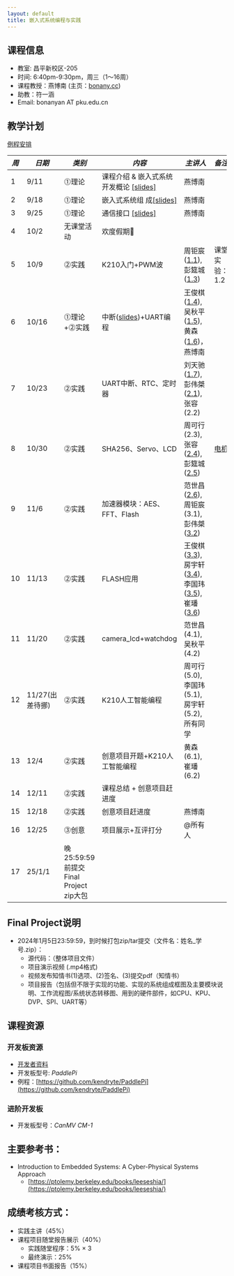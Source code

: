 ```yaml
---
layout: default
title: 嵌入式系统编程与实践
---
```


## 课程信息

- 教室:	昌平新校区-205
- 时间:	6:40pm-9:30pm，周三（1～16周）
- 课程教授：燕博南 (主页：[bonany.cc](https://bonany.cc))
- 助教：符一涵
- Email:	bonanyan AT pku.edu.cn  

## 教学计划

[例程安排](/assets/lec/实践课_standalone_demo功能说明_final.pdf)

| *周* | *日期*          | *类别*                                | *内容*                                                               | *主讲人*                                                                                                                                                                                | *备注*        |
| ---- | --------------- | ------------------------------------- | -------------------------------------------------------------------- | --------------------------------------------------------------------------------------------------------------------------------------------------------------------------------------- | ------------- |
| 1    | 9/11            | ⓵理论                                | 课程介绍 & 嵌入式系统开发概论 [\[slides\]](/assets/lec/L1_Intro.pdf) | 燕博南                                                                                                                                                                                  |               |
| 2    | 9/18            | ⓵理论                                | 嵌入式系统组 成[\[slides\]](/assets/lec/L2_CPS.pdf)                  | 燕博南                                                                                                                                                                                  |               |
| 3    | 9/25            | ⓵理论                                | 通信接口 [\[slides\]](/assets/lec/L3_Interface.pdf)                  | 燕博南                                                                                                                                                                                  |               |
| 4    | 10/2            | 无课堂活动                            | 欢度假期🥳                                                          |                                                                                                                                                                                         |               |
| 5    | 10/9            | ⓶实践                                | K210入门+PWM波                                                       | 周钜宸([1.1](/assets/lec/jz_11.pdf)),彭筵城([1.3](/assets/lec/yc_13.pdf))                                                                                                               | 课堂实验：1.2 |
| 6    | 10/16           | ⓵理论+⓶实践                         | 中断([slides](/assets/lec/L4_Intterupts.pdf))+UART编程               | 王俊棋([1.4](/assets/lec/UART收发测试)),吴秋平([1.5](/assets/lec/1.5uart_dma.pdf)),黄森([1.6](/assets/lec/UART_dma_irq.pdf))，燕博南                                                    |               |
| 7    | 10/23           | ⓶实践                                | UART中断、RTC、定时器                                                | 刘天驰	([1.7](/assets/lec/UART中断.pdf)),彭伟桀([2.1](/assets/lec/RTC.pdf)),张容(2.2)                                                                                                   |               |
| 8    | 10/30           | ⓶实践                                | SHA256、Servo、LCD                                                   | 周可行(2.3),张容([2.4](/assets/lec/rong_嵌入式.pptx)),彭筵城([2.5](/assets/lec/yancheng_20241030LCD.pdf))                                                                               |     [电机](http://e.tb.cn/h.gAMOT4p0JBteje8?tk=dmoc3Klvxtl)          |
| 9    | 11/6            | ⓶实践                                | 加速器模块：AES、FFT、Flash                                          | 范世昌([2.6](/assets/lec/shichang_LCDImage-范世昌.pdf)),周钜宸(3.1),彭伟桀([3.2](/assets/lec/weijie_AES.pdf))                                                                           |               |
| 10   | 11/13           | ⓶实践                                | FLASH应用                                                            | 王俊棋([3.3](/assets/lec/junqi_fft_11.13.pdf[)),房宇轩([3.4](/assets/lec/yuxuan_Flash.pdf)),李国玮([3.5](/assets/lec/guowei_dma_flash.pdf)),崔璠([3.6](/assets/lec/fan_FLASH_test.pdf)) |               |
| 11   | 11/20           | ⓶实践                                | camera_lcd+watchdog                                                  | 范世昌(4.1),吴秋平(4.2)                                                                                                                                                                 |               |
| 12   | 11/27(出差待挪) | ⓶实践                                | K210人工智能编程                                                     | 周可行(5.0),李国玮(5.1),房宇轩(5.2), 所有同学                                                                                                                                           |               |
| 13   | 12/4            | ⓶实践                                | 创意项目开题+K210人工智能编程                                        | 黄森(6.1),崔璠(6.2)                                                                                                                                                                     |               |
| 14   | 12/11           | ⓶实践                                | 课程总结 + 创意项目赶进度                                            |                                                                                                                                                                                         |               |
| 15   | 12/18           | ⓶实践                                | 创意项目赶进度                                                       | 燕博南                                                                                                                                                                                  |               |
| 16   | 12/25           | ⓷创意                                | 项目展示+互评打分                                                    | @所有人                                                                                                                                                                                 |               |
| 17   | 25/1/1          | 晚25:59:59前提交Final Project zip大包 |                                                                      |                                                                                                                                                                                         |               |

## Final Project说明

- 2024年1月5日23:59:59，到时候打包zip/tar提交（文件名：姓名_学号.zip）：
  - 源代码：（整体项目文件）
  - 项目演示视频 (.mp4格式)
  - 视频发布知情书(1)选项、(2)签名、(3)提交pdf（知情书）
  - 项目报告（包括但不限于实现的功能、实现的系统组成框图及主要模块说明、工作流程图/系统状态转移图、用到的硬件部件，如CPU、KPU、DVP、SPI、UART等）

## 课程资源

### 开发板资源  

- [开发者资料](/assets/doc/K210开发资料给客户_20221008.7z)
- 开发板型号: _PaddlePi_ 
- 例程：[https://github.com/kendryte/PaddlePi](https://github.com/kendryte/PaddlePi)

### 进阶开发板

- 开发板型号：_CanMV CM-1_

## 主要参考书：

- Introduction to Embedded Systems: A Cyber-Physical Systems Approach
  - [https://ptolemy.berkeley.edu/books/leeseshia/](https://ptolemy.berkeley.edu/books/leeseshia/)

## 成绩考核方式：

- 实践主讲（45%）
- 课程项目随堂报告展示（40%）
  - 实践随堂程序：5% × 3
  - 最终演示：25%
- 课程项目书面报告（15%）
